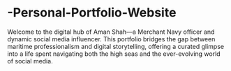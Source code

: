 # -Personal-Portfolio-Website
Welcome to the digital hub of Aman Shah—a Merchant Navy officer and dynamic social media influencer. This portfolio bridges the gap between maritime professionalism and digital storytelling, offering a curated glimpse into a life spent navigating both the high seas and the ever-evolving world of social media.

